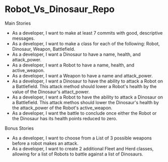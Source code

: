 # Robot_Vs_Dinosaur_Repo

Main Stories
- As a developer, I want to make at least 7 commits with good, descriptive messages.
- As a developer, I want to make a class for each of the following: Robot, Dinosaur, Weapon, Battlefield.
- As a developer, I want a Dinosaur to have a name, health, and attack_power.
- As a developer, I want a Robot to have a name, health, and active_weapon.
- As a developer, I want a Weapon to have a name and attack_power.
- As a developer, I want a Dinosaur to have the ability to attack a Robot on a Battlefield. This
attack method should lower a Robot's health by the value of the Dinosaur's attact_power.
- As a developer, I want a Robot to have the ability to attack a Dinosaur on a Battlefield. This
attack methos should lower the Dinosaur's health by the attack_power of the Robot's active_weapon.
- As a developer, I want the battle to conclude once either the Robot or the Dinosaur has its health points reduced to zero.

Bonus Stories
- As a developer, I want to choose from a List of 3 possible weapons before a robot makes an attack.
- As a developer, I want to create 2 additional Fleet and Herd classes, allowing for a list of Robots to battle against a list of Dinosaurs.